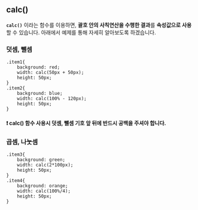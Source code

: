 ## calc()

**`calc()`** 이라는 함수를 이용하면, **괄호 안의 사칙연산을 수행한 결과**를 **속성값으로 사용**할 수 있습니다.
아래에서 예제를 통해 자세히 알아보도록 하겠습니다.

### 덧셈, 뺄셈
```
.item1{
	background: red;
	width: calc(50px + 50px);
	height: 50px;
}
.item2{
	background: blue;
	width: calc(100% - 120px);
	height: 50px;
}
```
#### ❗️ calc() 함수 사용시 덧셈, 뺄셈 기호 앞 뒤에 반드시 공백을 주셔야 합니다.

### 곱셈, 나눗셈
```
.item3{
	background: green;
	width: calc(2*100px);
	height: 50px;
}
.item4{
	background: orange;
	width: calc(100%/4);
	height: 50px;
}
```
